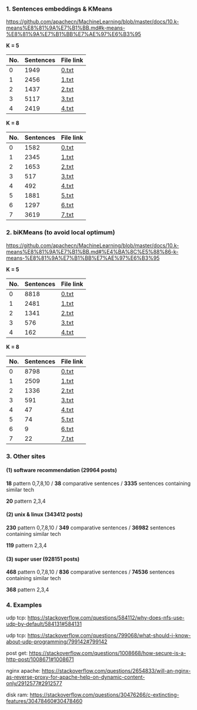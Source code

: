 ### 1. Sentences embeddings & KMeans

https://github.com/apachecn/MachineLearning/blob/master/docs/10.k-means%E8%81%9A%E7%B1%BB.md#k-means-%E8%81%9A%E7%B1%BB%E7%AE%97%E6%B3%95

**K = 5**

| No.  | Sentences | File link                                                    |
| ---- | --------- | ------------------------------------------------------------ |
| 0    | 1949      | [0.txt](https://github.com/hy3440/diffSimilarTech/blob/master/out/KMeans5/0.0.txt) |
| 1    | 2456      | [1.txt](https://github.com/hy3440/diffSimilarTech/blob/master/out/KMeans5/1.0.txt) |
| 2    | 1437      | [2.txt](https://github.com/hy3440/diffSimilarTech/blob/master/out/KMeans5/2.0.txt) |
| 3    | 5117      | [3.txt](https://github.com/hy3440/diffSimilarTech/blob/master/out/KMeans5/3.0.txt) |
| 4    | 2419      | [4.txt](https://github.com/hy3440/diffSimilarTech/blob/master/out/KMeans5/4.0.txt) |

**K = 8**

| No.  | Sentences | File link                                                    |
| ---- | --------- | ------------------------------------------------------------ |
| 0    | 1582      | [0.txt](https://github.com/hy3440/diffSimilarTech/tree/master/out/KMeans8/0.0.txt) |
| 1    | 2345      | [1.txt](https://github.com/hy3440/diffSimilarTech/tree/master/out/KMeans8/1.0.txt) |
| 2    | 1653      | [2.txt](https://github.com/hy3440/diffSimilarTech/tree/master/out/KMeans8/2.0.txt) |
| 3    | 517       | [3.txt](https://github.com/hy3440/diffSimilarTech/tree/master/out/KMeans8/3.0.txt) |
| 4    | 492       | [4.txt](https://github.com/hy3440/diffSimilarTech/tree/master/out/KMeans8/4.0.txt) |
| 5    | 1881      | [5.txt](https://github.com/hy3440/diffSimilarTech/tree/master/out/KMeans8/5.0.txt) |
| 6    | 1297      | [6.txt](https://github.com/hy3440/diffSimilarTech/tree/master/out/KMeans8/6.0.txt) |
| 7    | 3619      | [7.txt](https://github.com/hy3440/diffSimilarTech/tree/master/out/KMeans8/7.0.txt) |

### 2. biKMeans (to avoid local optimum)

https://github.com/apachecn/MachineLearning/blob/master/docs/10.k-means%E8%81%9A%E7%B1%BB.md#%E4%BA%8C%E5%88%86-k-means-%E8%81%9A%E7%B1%BB%E7%AE%97%E6%B3%95

**K = 5**

| No.  | Sentences | File link                                                    |
| ---- | --------- | ------------------------------------------------------------ |
| 0    | 8818      | [0.txt](https://github.com/hy3440/diffSimilarTech/blob/master/out/biKMeans5/0.0.txt) |
| 1    | 2481      | [1.txt](https://github.com/hy3440/diffSimilarTech/blob/master/out/biKMeans5/1.0.txt) |
| 2    | 1341      | [2.txt](https://github.com/hy3440/diffSimilarTech/blob/master/out/biKMeans5/2.0.txt) |
| 3    | 576       | [3.txt](https://github.com/hy3440/diffSimilarTech/blob/master/out/biKMeans5/3.0.txt) |
| 4    | 162       | [4.txt](https://github.com/hy3440/diffSimilarTech/blob/master/out/biKMeans5/4.0.txt) |

**K = 8**

| No.  | Sentences | File link                                                    |
| ---- | --------- | ------------------------------------------------------------ |
| 0    | 8798      | [0.txt](https://github.com/hy3440/diffSimilarTech/blob/master/out/biKMeans8/0.0.txt) |
| 1    | 2509      | [1.txt](https://github.com/hy3440/diffSimilarTech/blob/master/out/biKMeans8/1.0.txt) |
| 2    | 1336      | [2.txt](https://github.com/hy3440/diffSimilarTech/blob/master/out/biKMeans8/2.0.txt) |
| 3    | 591       | [3.txt](https://github.com/hy3440/diffSimilarTech/blob/master/out/biKMeans8/3.0.txt) |
| 4    | 47        | [4.txt](https://github.com/hy3440/diffSimilarTech/blob/master/out/biKMeans8/4.0.txt) |
| 5    | 74        | [5.txt](https://github.com/hy3440/diffSimilarTech/blob/master/out/biKMeans8/5.0.txt) |
| 6    | 9         | [6.txt](https://github.com/hy3440/diffSimilarTech/blob/master/out/biKMeans8/6.0.txt) |
| 7    | 22        | [7.txt](https://github.com/hy3440/diffSimilarTech/blob/master/out/biKMeans8/7.0.txt) |

### 3. Other sites

#### (1) software recommendation (**29964** posts)

**18** pattern 0,7,8,10 / **38** comparative sentences / **3335** sentences containing similar tech

**20** pattern 2,3,4

#### (2) unix & linux (**343412** posts)

**230** pattern 0,7,8,10 / **349** comparative sentences / **36982** sentences containing similar tech

**119** pattern 2,3,4

#### (3) super user (**928151** posts)

**468** pattern 0,7,8,10 / **836** comparative sentences / **74536** sentences containing similar tech

**368** pattern 2,3,4

### 4. Examples

udp tcp: https://stackoverflow.com/questions/584112/why-does-nfs-use-udp-by-default/584131#584131

udp	tcp: https://stackoverflow.com/questions/799068/what-should-i-know-about-udp-programming/799142#799142

post	get: https://stackoverflow.com/questions/1008668/how-secure-is-a-http-post/1008671#1008671

nginx	apache: https://stackoverflow.com/questions/2654833/will-an-nginx-as-reverse-proxy-for-apache-help-on-dynamic-content-only/2912577#2912577

disk	ram: https://stackoverflow.com/questions/30476266/c-extincting-features/30478460#30478460
